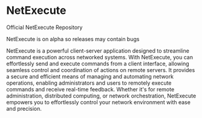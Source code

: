 # NetExecute
Official NetExecute Repository

NetExecute is on alpha so releases may contain bugs

NetExecute is a powerful client-server application designed to streamline command execution across networked systems. With NetExecute, you can effortlessly send and execute commands from a client interface, allowing seamless control and coordination of actions on remote servers. It provides a secure and efficient means of managing and automating network operations, enabling administrators and users to remotely execute commands and receive real-time feedback. Whether it's for remote administration, distributed computing, or network orchestration, NetExecute empowers you to effortlessly control your network environment with ease and precision.
